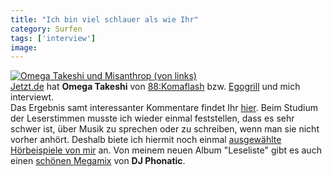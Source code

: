 ```yaml
---
title: "Ich bin viel schlauer als wie Ihr"
category: Surfen
tags: ['interview']
image: 
---
```


[![](http://jetztimg.sueddeutsche.de/upl/images/user/ph/philipp-mattheis/630126.jpg "Omega Takeshi und Misanthrop (von links)")](http://jetzt.sueddeutsche.de/texte/anzeigen/450019)  
[Jetzt.de](http://www.jetzt.de) hat **Omega Takeshi** von [88:Komaflash](http://www.88komaflash.de) bzw. [Egogrill](http://www.myspace.com/egogrill) und mich interviewt.  
Das Ergebnis samt interessanter Kommentare findet Ihr [hier](http://jetzt.sueddeutsche.de/texte/anzeigen/450019). Beim Studium der Leserstimmen musste ich wieder einmal feststellen, dass es sehr schwer ist, über Musik zu sprechen oder zu schreiben, wenn man sie nicht vorher anhört. Deshalb biete ich hiermit noch einmal [ausgewählte Hörbeispiele von mir](/downloads) an. Von meinem neuen Album "Leseliste" gibt es auch einen [schönen Megamix](http://www.leavemusic.de/live/leavemusic/scripts/download_internal.php?file_id=47) von **DJ Phonatic**.